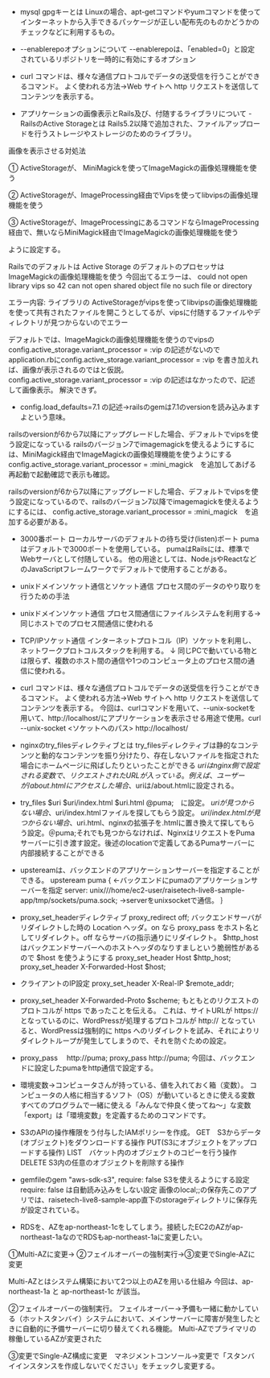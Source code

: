 - mysql gpgキーとは
Linuxの場合、apt-getコマンドやyumコマンドを使ってインターネットから入手できるパッケージが正しい配布先のものかどうかのチェックなどに利用するもの。
- --enablerepoオプションについて
--enablerepoは、「enabled=0」と設定されているリポジトリを一時的に有効にするオプション

- curl コマンドは、様々な通信プロトコルでデータの送受信を行うことができるコマンド。
よく使われる方法→Web サイトへ http リクエストを送信してコンテンツを表示する。

- アプリケーションの画像表示とRails及び、付随するライブラリについて
-RailsのActive Storageとは
Rails5.2以降で追加された、ファイルアップロードを行うストレージやストレージのためのライブラリ。

画像を表示させる対処法

① ActiveStorageが、 MiniMagickを使ってImageMagickの画像処理機能を使う

②  ActiveStorageが、ImageProcessing経由でVipsを使ってlibvipsの画像処理機能を使う

③ ActiveStorageが、ImageProcessingにあるコマンドならImageProcessing経由で、無いならMiniMagick経由でImageMagickの画像処理機能を使う

ように設定する。

Railsでのデフォルトは
Active Storage のデフォルトのプロセッサはImageMagickの画像処理機能を使う
今回出てるエラーは、
could not open library vips so 42 can not open shared object file
no such file or directory

エラー内容:
ライブラリの ActiveStorageがvipsを使ってlibvipsの画像処理機能を使って共有されたファイルを開こうとしてるが、vipsに付随するファイルやディレクトリが見つからないのでエラー

デフォルトでは、ImageMagickの画像処理機能を使うのでvipsのconfig.active_storage.variant_processor = :vip の記述がないので
application.rbにconfig.active_storage.variant_processor = :vip を書き加えれば、画像が表示されるのではと仮説。
config.active_storage.variant_processor = :vip の記述はなかったので、記述して画像表示。
解決できず。

- config.load_defaults=7.1 の記述→railsのgemは7.1のversionを読み込みますよという意味。

railsのversionが6から7以降にアップグレードした場合、デフォルトでvipsを使う設定になっている
railsのバージョン7でimagemagickを使えるようにするには、MiniMagick経由でImageMagickの画像処理機能を使うようにする
config.active_storage.variant_processor = :mini_magick　を追加してあげる
再起動で起動確認で表示も確認。

railsのversionが6から7以降にアップグレードした場合、デフォルトでvipsを使う設定になっているので、railsのバージョン7以降でimagemagickを使えるようにするには、
config.active_storage.variant_processor = :mini_magick　を追加する必要がある。

- 3000番ポート
ローカルサーバのデフォルトの待ち受け(listen)ポート
pumaはデフォルトで3000ポートを使用している。
pumaはRailsには、標準でWebサーバとして付随している。
他の用途としては、Node.jsやReactなどのJavaScriptフレームワークでデフォルトで使用することがある。

- unixドメインソケット通信とソケット通信
プロセス間のデータのやり取りを行うための手法
- unixドメインソケット通信
プロセス間通信にファイルシステムを利用する→同じホストでのプロセス間通信に使われる

- TCP/IPソケット通信
インターネットプロトコル（IP）ソケットを利用し、ネットワークプロトコルスタックを利用する。
↓
同じPCで動いている物とは限らず、複数のホスト間の通信や1つのコンピュータ上のプロセス間の通信に使われる。

- curl コマンドは、様々な通信プロトコルでデータの送受信を行うことができるコマンド。
よく使われる方法→Web サイトへ http リクエストを送信してコンテンツを表示する。
今回は、curlコマンドを用いて、--unix-socketを用いて、http://localhost/にアプリケーションを表示させる用途で使用。curl --unix-socket <ソケットへのパス> http://localhost/

- nginxのtry_filesディレクティブとは
try_filesディレクティブは静的なコンテンツと動的なコンテンツを振り分けたり、存在しないファイルを指定された場合にホームページに飛ばしたりといったことができる
$uriはnginx側で設定される変数で、リクエストされたURLが入っている。
例えば、ユーザーが /about.htmlにアクセスした場合、$uriは/about.htmlに設定される。

- try_files $uri $uri/index.html $uri.html @puma;　に設定。
$uriが見つからない場合、$uri/index.htmlファイルを探してもらう設定。
$uri/index.htmlが見つからない場合、$uri.html、nginxの拡張子を.htmlに置き換えて探してもらう設定。＠puma;それでも見つからなければ、NginxはリクエストをPumaサーバーに引き渡す設定。後述のlocationで定義してあるPumaサーバーに内部接続することができる

- upstereamは、バックエンドのアプリケーションサーバーを指定することができる。
upsteream puma {  ←バックエンドにpumaのアプリケーションサーバーを指定
server: unix///home/ec2-user/raisetech-live8-sample-app/tmp/sockets/puma.sock;
→serverをunixsocketで通信。
｝

- proxy_set_headerディレクティブ
proxy_redirect off;
バックエンドサーバがリダイレクトした時の Location ヘッダ。on なら proxy_pass をホスト名としてリダイレクト。off ならサーバの指示通りにリダイレクト。
$http_host　はバックエンドサーバーへのホストヘッダのなりすましという脆弱性があるので $host を使うようにする
proxy_set_header Host $http_host;
 proxy_set_header X-Forwarded-Host $host;
- クライアントのIP設定
proxy_set_header X-Real-IP $remote_addr;

- proxy_set_header X-Forwarded-Proto $scheme;
もともとのリクエストのプロトコルが https であったことを伝える。
これは、サイトURLが https:// となっているのに、WordPressが処理するプロトコルが http:// となっていると、WordPressは強制的に https へのリダイレクトを試み、それによりリダイレクトループが発生してしまうので、それを防ぐための設定。

- proxy_pass 　http://puma;
proxy_pass http://puma; 今回は、バックエンドに設定したpumaをhttp通信で設定する。

- 環境変数→コンピュータさんが持っている、値を入れておく箱（変数）。
コンピュータの人格に相当するソフト（OS）が動いているときに使える変数
すべてのプログラムで一緒に使える「みんなで仲良く使ってね～」な変数
「export」は「環境変数」を定義するためのコマンドです。
- S3のAPIの操作権限をう付与したIAMポリシーを作成。
GET　S3からデータ(オブジェクト)をダウンロードする操作
PUT(S3にオブジェクトをアップロードする操作)
LIST　バケット内のオブジェクトのコピーを行う操作
DELETE S3内の任意のオブジェクトを削除する操作

- gemfileのgem "aws-sdk-s3", require: false S3を使えるようにする設定 require: false は自動読み込みをしない設定
画像のlocal;;の保存先このアプリでは、raisetech-live8-sample-app直下のstorageディレクトリに保存先が設定されている。

- RDSを、AZをap-northeast-1cをしてしまう。接続したEC2のAZがap-northeast-1aなのでRDSもap-northeast-1aに変更したい。

①Multi-AZに変更→ ②フェイルオーバーの強制実行→③変更でSingle-AZに変更

Multi-AZとはシステム構築において2つ以上のAZを用いる仕組み
今回は、ap-northeast-1a と ap-northeast-1c が該当。

②フェイルオーバーの強制実行。
フェイルオーバー→予備も一緒に動かしている（ホットスタンバイ）システムにおいて、メインサーバーに障害が発生したときに自動的に予備サーバーに切り替えてくれる機能。
Multi-AZでプライマリの稼働しているAZが変更された

③変更でSingle-AZ構成に変更　マネジメントコンソール→変更で「スタンバイインスタンスを作成しないでください」をチェックし変更する。
